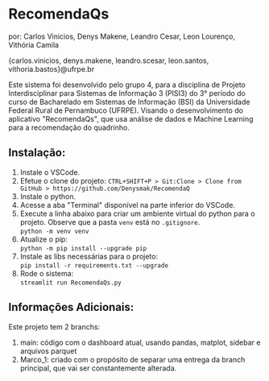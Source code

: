 # RecomendaQs
por: Carlos Vinicios, Denys Makene, Leandro Cesar, Leon Lourenço, Vithória Camila

{carlos.vinicios, denys.makene, leandro.scesar, leon.santos, vithoria.bastos}@ufrpe.br



Este sistema foi desenvolvido pelo grupo 4, para a disciplina de Projeto Interdisciplinar para Sistemas de Informação 3 (PISI3) do 3° período do curso de Bacharelado em Sistemas de Informação (BSI) da Universidade Federal Rural de Pernambuco (UFRPE). Visando o desenvolvimento do aplicativo "RecomendaQs", que usa análise de dados e Machine Learning para a recomendação do quadrinho.
## Instalação:
<ol>
  <li>Instale o VSCode.</li>

  <li>Efetue o clone do projeto: <code>CTRL+SHIFT+P > Git:Clone > Clone from GitHub > https://github.com/Denysmak/RecomendaQ</code></li>

  <li>Instale o python.</li>
  
  <li>Acesse a aba "Terminal" disponível na parte inferior do VSCode.</li>

  <li>Execute a linha abaixo para criar um ambiente virtual do python para o projeto. Observe que a pasta <code>venv</code> está no <code>.gitignore</code>.<br>
    <code>python -m venv venv</code>
  </li>

  <li>Atualize o pip:<br>
    <code>python -m pip install --upgrade pip</code>
  </li>

  <li>Instale as libs necessárias para o projeto:<br>
    <code>pip install -r requirements.txt --upgrade</code>
  </li>

  <li>Rode o sistema:<br>
    <code>streamlit run RecomendaQs.py</code>
  </li>
</ol>

## Informações Adicionais:

Este projeto tem 2 branchs:
<ol>
  <li>main: código com o dashboard atual, usando pandas, matplot, sidebar e arquivos parquet</li>
  <li>Marco_1: criado com o propósito de separar uma entrega da branch principal, que vai ser constantemente alterada.</li>
</ol>
